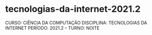 # tecnologias-da-internet-2021.2
CURSO: CIÊNCIA DA COMPUTAÇÃO DISCIPLINA: TECNOLOGIAS DA INTERNET PERÍODO: 2021.2 – TURNO: NOITE

